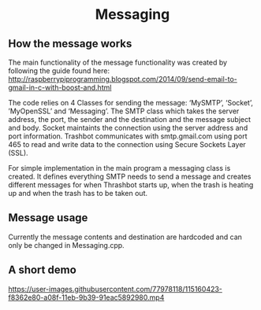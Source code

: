 

<h1 align="center"> Messaging </h1>

## How the message works

The main functionality of the message functionality was created by following the guide found here: http://raspberrypiprogramming.blogspot.com/2014/09/send-email-to-gmail-in-c-with-boost-and.html


The code relies on 4 Classes for sending the message: ‘MySMTP’, ‘Socket’, ’MyOpenSSL’ and ‘Messaging’. The SMTP class which takes the server address, the port, the sender and the destination and the message subject and body. Socket maintaints the connection using the server address and port information. Trashbot communicates with smtp.gmail.com using port 465 to read and write data to the connection using Secure Sockets Layer (SSL). 

For simple implementation in the main program a messaging class is created. It defines everything SMTP needs to send a message and creates different messages for when Thrashbot starts up, when the trash is heating up and when the trash has to be taken out.


## Message usage

Currently the message contents and destination are hardcoded and can only be changed in Messaging.cpp.

## A short demo


https://user-images.githubusercontent.com/77978118/115160423-f8362e80-a08f-11eb-9b39-91eac5892980.mp4


